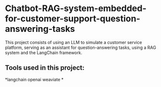 # Chatbot-RAG-system-embedded-for-customer-support-question-answering-tasks
This project consists of using an LLM to simulate a customer service platform, serving as an assistant for question-answering tasks, using a RAG system and the LangChain framework.

## Tools used in this project:
*langchain openai
weaviate
*

